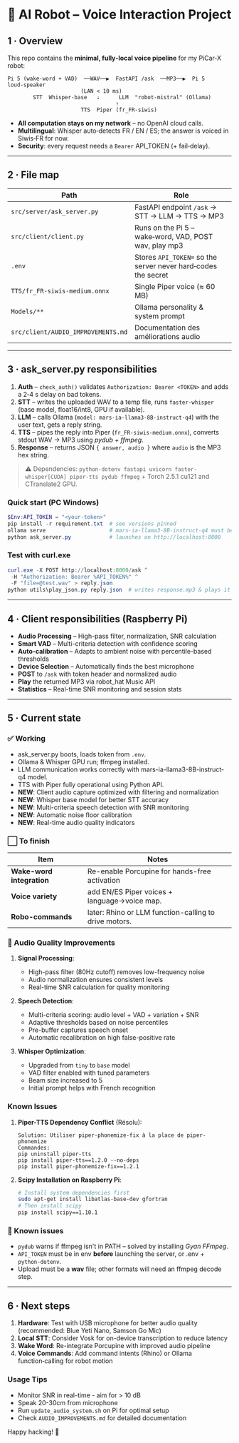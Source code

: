# 🤖 AI Robot – Voice Interaction Project

## 1 · Overview

This repo contains the **minimal, fully‑local voice pipeline** for my PiCar‑X robot:

```
Pi 5 (wake‑word + VAD)  ──WAV──▶  FastAPI /ask  ──MP3──▶  Pi 5 loud‑speaker
                       (LAN < 10 ms)
        STT  Whisper‑base   ⇣      LLM  "robot‑mistral" (Ollama)
                                  ⇡
                       TTS  Piper (fr_FR‑siwis)
```

* **All computation stays on my network** – no OpenAI cloud calls.
* **Multilingual**: Whisper auto‑detects FR / EN / ES; the answer is voiced in Siwis‑FR for now.
* **Security**: every request needs a `Bearer` API\_TOKEN (+ fail‑delay).

---

## 2 · File map

| Path                           | Role                                                          |
| ------------------------------ | ------------------------------------------------------------- |
| `src/server/ask_server.py`     | FastAPI endpoint `/ask` → STT → LLM → TTS → MP3               |
| `src/client/client.py`         | Runs on the Pi 5 – wake‑word, VAD, POST wav, play mp3         |
| `.env`                         | Stores `API_TOKEN=` so the server never hard‑codes the secret |
| `TTS/fr_FR‑siwis‑medium.onnx`  | Single Piper voice (≈ 60 MB)                                  |
| `Models/**`                    | Ollama personality & system prompt                            |
| `src/client/AUDIO_IMPROVEMENTS.md` | Documentation des améliorations audio                     |

---

## 3 · ask\_server.py responsibilities

1. **Auth** – `check_auth()` validates `Authorization: Bearer <TOKEN>` and adds a 2‑4 s delay on bad tokens.
2. **STT** – writes the uploaded WAV to a temp file, runs `faster‑whisper` (base model, float16/int8, GPU if available).
3. **LLM** – calls Ollama (`model: mars-ia-llama3-8B-instruct-q4`) with the user text, gets a reply string.
4. **TTS** – pipes the reply into Piper (`fr_FR‑siwis‑medium.onnx`), converts stdout WAV → MP3 using *pydub + ffmpeg*.
5. **Response** – returns JSON `{ answer, audio }` where `audio` is the MP3 hex string.

> ⚠ Dependencies: `python-dotenv fastapi uvicorn faster-whisper[CUDA] piper-tts pydub ffmpeg` + Torch 2.5.1 cu121 and CTranslate2 GPU.

### Quick start (PC Windows)

```powershell
$Env:API_TOKEN = "<your‑token>"
pip install -r requirement.txt  # see versions pinned
ollama serve                    # mars-ia-llama3-8B-instruct-q4 must be pulled
python ask_server.py            # launches on http://localhost:8000
```

### Test with curl.exe

```powershell
curl.exe -X POST http://localhost:8000/ask ^
 -H "Authorization: Bearer %API_TOKEN%" ^
 -F "file=@test.wav" > reply.json
python utils\play_json.py reply.json  # writes response.mp3 & plays it
```

---

## 4 · Client responsibilities (Raspberry Pi)

* **Audio Processing** – High-pass filter, normalization, SNR calculation
* **Smart VAD** – Multi-criteria detection with confidence scoring
* **Auto-calibration** – Adapts to ambient noise with percentile-based thresholds
* **Device Selection** – Automatically finds the best microphone
* **POST** to `/ask` with token header and normalized audio
* **Play** the returned MP3 via robot_hat Music API
* **Statistics** – Real-time SNR monitoring and session stats

---

## 5 · Current state

### ✅ Working

* ask_server.py boots, loads token from `.env`.
* Ollama & Whisper GPU run; ffmpeg installed.
* LLM communication works correctly with mars-ia-llama3-8B-instruct-q4 model.
* TTS with Piper fully operational using Python API.
* **NEW**: Client audio capture optimized with filtering and normalization
* **NEW**: Whisper base model for better STT accuracy
* **NEW**: Multi-criteria speech detection with SNR monitoring
* **NEW**: Automatic noise floor calibration
* **NEW**: Real-time audio quality indicators

### ⬜ To finish

| Item                     | Notes                                                 |
| ------------------------ | ----------------------------------------------------- |
| **Wake-word integration** | Re-enable Porcupine for hands-free activation       |
| **Voice variety**        | add EN/ES Piper voices + language→voice map.          |
| **Robo-commands**        | later: Rhino or LLM function-calling to drive motors. |

### 🎤 Audio Quality Improvements

1. **Signal Processing**:
   - High-pass filter (80Hz cutoff) removes low-frequency noise
   - Audio normalization ensures consistent levels
   - Real-time SNR calculation for quality monitoring

2. **Speech Detection**:
   - Multi-criteria scoring: audio level + VAD + variation + SNR
   - Adaptive thresholds based on noise percentiles
   - Pre-buffer captures speech onset
   - Automatic recalibration on high false-positive rate

3. **Whisper Optimization**:
   - Upgraded from `tiny` to `base` model
   - VAD filter enabled with tuned parameters
   - Beam size increased to 5
   - Initial prompt helps with French recognition

### Known Issues

1. **Piper-TTS Dependency Conflict** (Résolu):
   ```
   Solution: Utiliser piper-phonemize-fix à la place de piper-phonemize
   Commandes:
   pip uninstall piper-tts
   pip install piper-tts==1.2.0 --no-deps
   pip install piper-phonemize-fix==1.2.1
   ```

2. **Scipy Installation on Raspberry Pi**:
   ```bash
   # Install system dependencies first
   sudo apt-get install libatlas-base-dev gfortran
   # Then install scipy
   pip install scipy==1.10.1
   ```

### 🐞 Known issues

* `pydub` warns if ffmpeg isn't in PATH – solved by installing *Gyan FFmpeg*.
* `API_TOKEN` must be in env **before** launching the server, or .env + `python‑dotenv`.
* Upload must be a **wav** file; other formats will need an ffmpeg decode step.

---

## 6 · Next steps

1. **Hardware**: Test with USB microphone for better audio quality (recommended: Blue Yeti Nano, Samson Go Mic)
2. **Local STT**: Consider Vosk for on-device transcription to reduce latency
3. **Wake Word**: Re-integrate Porcupine with improved audio pipeline
4. **Voice Commands**: Add command intents (Rhino) or Ollama function‑calling for robot motion

### Usage Tips

* Monitor SNR in real-time - aim for > 10 dB
* Speak 20-30cm from microphone
* Run `update_audio_system.sh` on Pi for optimal setup
* Check `AUDIO_IMPROVEMENTS.md` for detailed documentation

Happy hacking! 🚀

